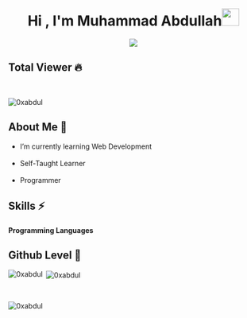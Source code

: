 
<h1 align="center"><b>Hi , I'm Muhammad Abdullah</b><img src="https://media.giphy.com/media/hvRJCLFzcasrR4ia7z/giphy.gif" width="35"></h1>
<p align="center">
  <p align="center">
  <a href="https://github.com/DenverCoder1/readme-typing-svg"><img src="https://readme-typing-svg.herokuapp.com?font=Time+New+Roman&color=cyan&size=25&center=true&vCenter=true&width=600&height=100&lines=Assalamu+O+Alaikum+Warahmatullah..&hearts;++;Front-End+Developer,;Computer+Science+Student,;Love+to+Learn..,;"></a>
</p>
  
<h2>Total Viewer &#128293;</h2><br><p align="left"> <img src="https://komarev.com/ghpvc/?username=0xabdul&label=Profile%20views&color=0e75b6&style=flat" alt="0xabdul" /> </p>

<h2 align="left">About Me &#128587;</h2>
<ul>
<li>I’m currently learning Web Development</li><br>
  <li>Self-Taught Learner</li><br>
  <li>Programmer</li>
  </ul>
  
  <h2 align="left">Skills &#9889;</h2>
  
  <h4 align="left">Programming Languages</h4>
  




<h2 align="left">Github Level &#128204;</h2>
<p align="left">
</p>


<p><img align="left" src="https://github-readme-stats.vercel.app/api/top-langs?username=0xabdul&show_icons=true&locale=en&layout=compact" alt="0xabdul" /></p>

<p>&nbsp;<img align="center" src="https://github-readme-stats.vercel.app/api?username=0xabdul&show_icons=true&locale=en" alt="0xabdul" /></p><br>

<p><img align="center" src="https://github-readme-streak-stats.herokuapp.com/?user=0xabdul&" alt="0xabdul" /></p>

